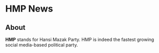 # HMP News

## About

**HMP** stands for Hansi Mazak Party. HMP is indeed the fastest growing social media-based political party.

